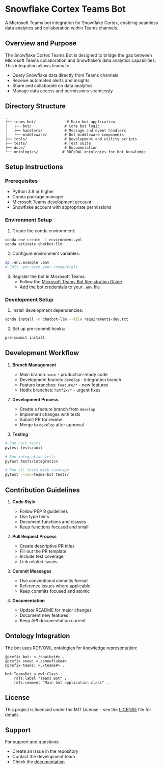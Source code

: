 # Snowflake Cortex Teams Bot

A Microsoft Teams bot integration for Snowflake Cortex, enabling seamless data analytics and collaboration within Teams channels.

## Overview and Purpose

The Snowflake Cortex Teams Bot is designed to bridge the gap between Microsoft Teams collaboration and Snowflake's data analytics capabilities. This integration allows teams to:

- Query Snowflake data directly from Teams channels
- Receive automated alerts and insights
- Share and collaborate on data analytics
- Manage data access and permissions seamlessly

## Directory Structure

```
.
├── teams-bot/              # Main bot application
│   ├── bot/               # Core bot logic
│   ├── handlers/          # Message and event handlers
│   └── middleware/        # Bot middleware components
├── tools/                 # Development and utility scripts
├── tests/                 # Test suite
├── docs/                  # Documentation
└── ontologies/           # RDF/OWL ontologies for bot knowledge
```

## Setup Instructions

### Prerequisites

- Python 3.8 or higher
- Conda package manager
- Microsoft Teams development account
- Snowflake account with appropriate permissions

### Environment Setup

1. Create the conda environment:
```bash
conda env create -f environment.yml
conda activate chatbot-llm
```

2. Configure environment variables:
```bash
cp .env.example .env
# Edit .env with your credentials
```

3. Register the bot in Microsoft Teams:
   - Follow the [Microsoft Teams Bot Registration Guide](https://docs.microsoft.com/en-us/microsoftteams/platform/bots/how-to/create-a-bot-for-teams)
   - Add the bot credentials to your `.env` file

### Development Setup

1. Install development dependencies:
```bash
conda install -n chatbot-llm --file requirements-dev.txt
```

2. Set up pre-commit hooks:
```bash
pre-commit install
```

## Development Workflow

1. **Branch Management**
   - Main branch: `main` - production-ready code
   - Development branch: `develop` - integration branch
   - Feature branches: `feature/*` - new features
   - Hotfix branches: `hotfix/*` - urgent fixes

2. **Development Process**
   - Create a feature branch from `develop`
   - Implement changes with tests
   - Submit PR for review
   - Merge to `develop` after approval

3. **Testing**
```bash
# Run unit tests
pytest tests/unit

# Run integration tests
pytest tests/integration

# Run all tests with coverage
pytest --cov=teams-bot tests/
```

## Contribution Guidelines

1. **Code Style**
   - Follow PEP 8 guidelines
   - Use type hints
   - Document functions and classes
   - Keep functions focused and small

2. **Pull Request Process**
   - Create descriptive PR titles
   - Fill out the PR template
   - Include test coverage
   - Link related issues

3. **Commit Messages**
   - Use conventional commits format
   - Reference issues where applicable
   - Keep commits focused and atomic

4. **Documentation**
   - Update README for major changes
   - Document new features
   - Keep API documentation current

## Ontology Integration

The bot uses RDF/OWL ontologies for knowledge representation:

```turtle
@prefix bot: <./chatbot#> .
@prefix snow: <./snowflake#> .
@prefix teams: <./teams#> .

bot:TeamsBot a owl:Class ;
    rdfs:label "Teams Bot" ;
    rdfs:comment "Main bot application class" .
```

## License

This project is licensed under the MIT License - see the [LICENSE](LICENSE) file for details.

## Support

For support and questions:
- Create an issue in the repository
- Contact the development team
- Check the [documentation](docs/) 
